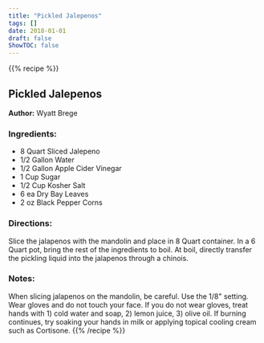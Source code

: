 ```yaml
---
title: "Pickled Jalepenos"
tags: []
date: 2018-01-01
draft: false
ShowTOC: false
---
```


{{% recipe %}}

## Pickled Jalepenos

**Author:** Wyatt Brege



### Ingredients:

-   8 Quart Sliced Jalepeno
-   1/2 Gallon Water
-   1/2 Gallon Apple Cider Vinegar
-   1 Cup Sugar
-   1/2 Cup Kosher Salt
-   6 ea Dry Bay Leaves
-   2 oz Black Pepper Corns

### Directions: 

Slice the jalapenos with the mandolin and place in 8 Quart container.
In a 6 Quart pot, bring the rest of the ingredients to boil.
At boil, directly transfer the pickling liquid into the jalapenos
through a chinois.

### Notes: 

When slicing jalapenos on the mandolin, be careful. Use the 1/8\"
setting. Wear gloves and do not touch your face. If you do not wear
gloves, treat hands with 1) cold water and soap, 2) lemon juice, 3)
olive oil. If burning continues, try soaking your hands in milk or
applying topical cooling cream such as Cortisone.
{{% /recipe %}}
